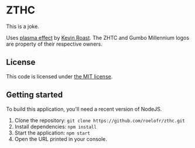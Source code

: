 # ZTHC

This is a joke.

Uses [plasma effect][1] by [Kevin Roast][2]. The ZHTC and Gumbo Millennium
logos are property of their respective owners.

[1]: http://www.kevs3d.co.uk/dev/plasma/
[2]: http://www.kevs3d.co.uk/

## License

This code is licensed under [the MIT license](./LICENSE.md).

## Getting started

To build this application, you'll need a recent version of NodeJS.

1. Clone the repository: `git clone https://github.com/roelofr/zthc.git`
2. Install dependencies: `npm install`
3. Start the application: `npm start`
4. Open the URL printed in your console.
